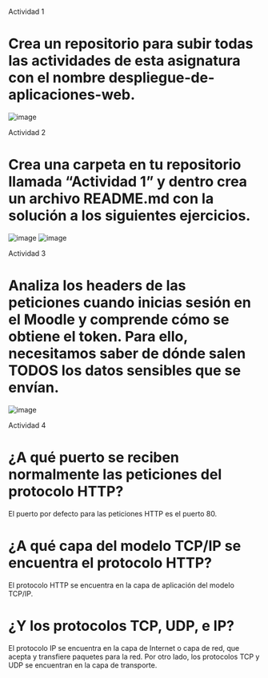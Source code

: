 Actividad 1

# Crea un repositorio para subir todas las actividades de esta asignatura con el nombre despliegue-de-aplicaciones-web.


![image](https://github.com/StefanoNegroni/despliegue-de-aplicaciones-web/assets/144775884/01ccdf68-b73d-402c-a5ae-576b73473de6)


Actividad 2

# Crea una carpeta en tu repositorio llamada “Actividad 1” y dentro crea un archivo README.md con la solución a los siguientes ejercicios.

![image](https://github.com/StefanoNegroni/despliegue-de-aplicaciones-web/assets/144775884/858ae90b-fb6b-4a48-b5eb-45dbfea9d79b)
![image](https://github.com/StefanoNegroni/despliegue-de-aplicaciones-web/assets/144775884/7823023e-3709-4282-8e2e-13885b1e2ca1)


Actividad 3

# Analiza los headers de las peticiones cuando inicias sesión en el Moodle y comprende cómo se obtiene el token. Para ello, necesitamos saber de dónde salen TODOS los datos sensibles que se envían.

![image](https://github.com/StefanoNegroni/despliegue-de-aplicaciones-web/assets/144775884/ab3da197-cce9-485b-9ade-275e196ca725)


Actividad 4

# ¿A qué puerto se reciben normalmente las peticiones del protocolo HTTP? 
El puerto por defecto para las peticiones HTTP es el puerto 80. 
# ¿A qué capa del modelo TCP/IP se encuentra el protocolo HTTP? 
El protocolo HTTP se encuentra en la capa de aplicación del modelo TCP/IP.
# ¿Y los protocolos TCP, UDP, e IP?
El protocolo IP se encuentra en la capa de Internet o capa de red, que acepta y transfiere paquetes para la red. Por otro lado, los protocolos TCP y UDP se encuentran en la capa de transporte.
